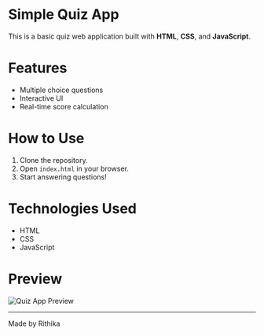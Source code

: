 #  Simple Quiz App

This is a basic quiz web application built with **HTML**, **CSS**, and **JavaScript**.

# Features
- Multiple choice questions
- Interactive UI
- Real-time score calculation

# How to Use
1. Clone the repository.
2. Open `index.html` in your browser.
3. Start answering questions!

# Technologies Used
- HTML
- CSS
- JavaScript

# Preview
![Quiz App Preview](screenshot.png)

---

Made by Rithika
